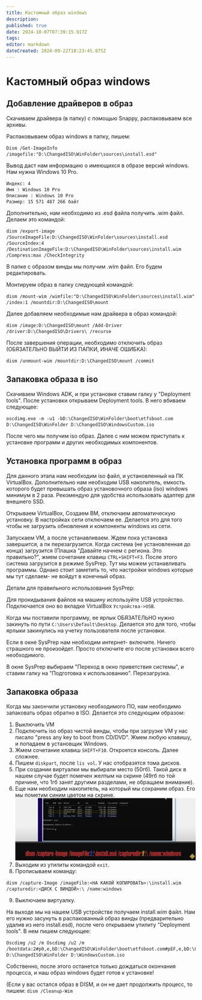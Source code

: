 ```yaml
---
title: Кастомный образ windows
description: 
published: true
date: 2024-10-07T07:39:15.917Z
tags: 
editor: markdown
dateCreated: 2024-09-22T18:23:45.875Z
---
```


# Кастомный образ windows
## Добавление драйверов в образ

Скачиваем драйвера (в папку) с помощью Snappy, распаковываем все архивы.

Распаковываем образ windows в папку, пишем:
```
Dism /Get-ImageInfo /imagefile:"D:\ChangedISO\WinFolder\sources\install.esd"
```

Вывод даст нам информацию о имеющихся в образе версий windows. Нам нужна Windows 10 Pro.

```
Индекс: 4
Имя : Windows 10 Pro
Описание : Windows 10 Pro
Размер: 15 571 487 266 байт
```

Дополнительно, нам необходимо из .esd файла получить .wim файл. Делаем это командой:

```
dism /export-image /SourceImageFile:D:\ChangedISO\WinFolder\sources\install.esd /SourceIndex:4 /DestinationImageFile:D:\ChangedISO\WinFolder\sources\install.wim /Compress:max /CheckIntegrity
```

В папке с образом винды мы получим .wim файл. Его будем редактировать.

Монтируем образ в папку следующей командой:

```
dism /mount-wim /wimfile:"D:\ChangedISO\WinFolder\sources\install.wim" /index:1 /mountdir:D:\ChangedISO\mount
```

Далее добавляем необходимые нам драйвера в образ командой:

```
dism /image:D:\ChangedISO\mount /Add-Driver /driver:D:\ChangedISO\Drivers\ /recurse
```

После завершения операции, необходимо отключить образ (ОБЯЗАТЕЛЬНО ВЫЙТИ ИЗ ПАПКИ, ИНАЧЕ ОШИБКА):
```
dism /unmount-wim /mountdir:D:\ChangedISO\mount /commit
```

## Запаковка образа в iso

Скачиваем Windows ADK, и при установке ставим галку у "Deployment tools". После установки открываем Deployment tools. В него вбиваем следующее:

```
oscdimg.exe -m -u1 -bD:\ChangedISO\WinFolder\boot\etfsboot.com D:\ChangedISO\WinFolder D:\ChangedISO\WindowsCustom.iso
```


После чего мы получим iso образ. Далее с ним можем приступать к установке программ и других необходимых компонентов.

## Установка программ в образ

Для данного этапа нам необходим iso файл, и установленный на ПК VirtualBox. Дополнительно нам необходим USB накопитель, емкость которого будет превышать образ установочного образа (iso) windows минимум в 2 раза. Рекомендую для удобства использовать адаптер для внешнего SSD.

Открываем VirtualBox, Создаем ВМ, отключаем автоматическую установку. В настройках сети отключаем ее. Делается это для того чтобы не загрузить обновления и компоненты windows из сети.

Запускаем VM, а после устанавливаем. Ждем пока установка завершится, а пк перезагрузится. Когда система (не установленная до конца) загрузится (Плашка "Давайте начнем с региона. Это правильно?", жмем сочетание клавиш ```CTRL+SHIFT+F3```. После этого система загрузится в режиме SysPrep. Тут мы можем устанавливать программы. Однако стоит заметить то, что настройки windows которые мы тут сделаем- не войдут в конечный образ.

Детали для правильного использования SysPrep:

Для прокидывания файлов на машину используйте USB устройство. Подключается оно во вкладке VirtualBox ```Устройства->USB```.

Когда мы поставили программу, ее ярлык ОБЯЗАТЕЛЬНО нужно закинуть по пути ```C:\Users\Default\Desktop```. Делается это для того, чтобы ярлыки закинулись на учетку пользователя после установки.

Если в окне SysPrep нам необходим интернет- включите. Ничего страшного не произойдет. Просто отключите его после установки всего необходимого.

В окне SysPrep выбираем "Переход в окно приветствия системы", и ставим галку на "Подготовка к использованию". Перезагрузка.

## Запаковка образа

Когда мы закончили установку необходимого ПО, нам необходимо запаковать образ обратно в ISO. Делается это следующим образом:

1. Выключить VM
2. Подключить iso образ чистой винды, чтобы при загрузке VM у нас писало "press any key to boot from CD/DVD". Жмем любую клавишу, и попадаем в установщик Windows.
3. Жмем сочетание клавиш ```SHIFT+F10```. Откроется консоль. Далее сложнее.
4. Пишем ```diskpart```, после ```lis vol```. У нас отобразятся тома дисков.
5. При создании виртуалки мы выбирали место (50гб). Такой диск в нашем случае будет помечен желтым на скрине (49гб по той причине, что 1гб занят другими разделами, не обращаем внимание).
6. Еще нам необходим накопитель, на который мы сохраним образ. Его мы пометим синим цветом на скрине.
![windowscustom.png](/windowscustom.png)
7. Выходим из утилиты командой ```exit```.
8. Прописываем команду:
```
dism /capture-Image /imageFile:<НА КАКОЙ КОПИРОВАТЬ>:\install.wim /capturedir:<ДИСК С ВИНДОЙ>:\ /name:windows
```
9. Выключаем виртуалку.

На выходе мы на нашем USB устройстве получаем install.wim файл. Нам его нужно засунуть в распакованный образ винды (предварительно удалив из него install.esd), после чего открываем утилиту "Deployment tools". В нем пишем следующее:
 
 ```
 Oscdimg /u2 /m Oscdimg /u2 /m /bootdata:2#p0,e,bD:\ChangedISO\WinFolder\boot\etfsboot.com#pEF,e,bD:\ChangedISO\WinFolder\efi\microsoft\boot\Efisys.bin#pef,e,b D:\ChangedISO\WinFolder D:\WindowsCustom.iso
 ```

Собственно, после этого останется только дождаться окончания процесса, и наш образ windows будет готов к установке!


(Если у вас остался образ в DISM, и он не дает продолжить процесс, то пишем: ```dism /Cleanup-Wim```